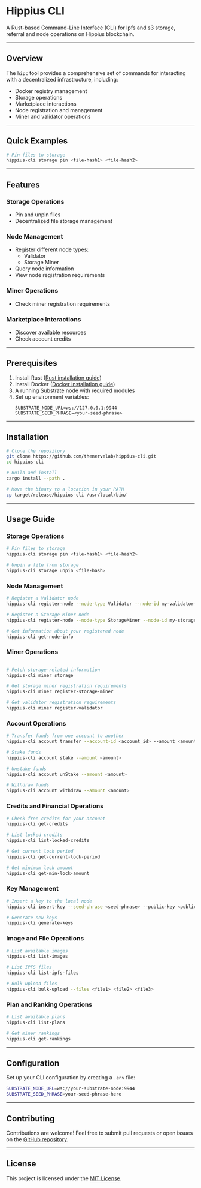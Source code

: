 # Hippius CLI

A Rust-based Command-Line Interface (CLI) for Ipfs and s3 storage, referral and node operations on Hippius blockchain.

---

## Overview
The `hipc` tool provides a comprehensive set of commands for interacting with a decentralized infrastructure, including:
- Docker registry management
- Storage operations
- Marketplace interactions
- Node registration and management
- Miner and validator operations

---

## Quick Examples
```bash
# Pin files to storage
hippius-cli storage pin <file-hash1> <file-hash2>

```

---

## Features

### Storage Operations
- Pin and unpin files
- Decentralized file storage management

### Node Management
- Register different node types:
  - Validator
  - Storage Miner
- Query node information
- View node registration requirements

### Miner Operations
- Check miner registration requirements

### Marketplace Interactions
- Discover available resources
- Check account credits

---

## Prerequisites
1. Install Rust ([Rust installation guide](https://www.rust-lang.org/tools/install))
2. Install Docker ([Docker installation guide](https://docs.docker.com/get-docker/))
3. A running Substrate node with required modules
4. Set up environment variables:
   ```
   SUBSTRATE_NODE_URL=ws://127.0.0.1:9944
   SUBSTRATE_SEED_PHRASE=<your-seed-phrase>
   ```

---

## Installation

```bash
# Clone the repository
git clone https://github.com/thenervelab/hippius-cli.git
cd hippius-cli

# Build and install
cargo install --path .

# Move the binary to a location in your PATH
cp target/release/hippius-cli /usr/local/bin/
```

---

## Usage Guide

### Storage Operations
```bash
# Pin files to storage
hippius-cli storage pin <file-hash1> <file-hash2>

# Unpin a file from storage
hippius-cli storage unpin <file-hash>
```

### Node Management
```bash
# Register a Validator node
hippius-cli register-node --node-type Validator --node-id my-validator-node

# Register a Storage Miner node
hippius-cli register-node --node-type StorageMiner --node-id my-storage-node --ipfs-node-id <optional-ipfs-node-id>

# Get information about your registered node
hippius-cli get-node-info
```

### Miner Operations
```bash

# Fetch storage-related information
hippius-cli miner storage

# Get storage miner registration requirements
hippius-cli miner register-storage-miner

# Get validator registration requirements
hippius-cli miner register-validator
```

### Account Operations
```bash
# Transfer funds from one account to another
hippius-cli account transfer --account-id <account_id> --amount <amount>

# Stake funds
hippius-cli account stake --amount <amount>

# Unstake funds
hippius-cli account unStake --amount <amount>

# Withdraw funds
hippius-cli account withdraw --amount <amount>
```

### Credits and Financial Operations
```bash
# Check free credits for your account
hippius-cli get-credits

# List locked credits
hippius-cli list-locked-credits

# Get current lock period
hippius-cli get-current-lock-period

# Get minimum lock amount
hippius-cli get-min-lock-amount
```

### Key Management
```bash
# Insert a key to the local node
hippius-cli insert-key --seed-phrase <seed-phrase> --public-key <public-key>

# Generate new keys
hippius-cli generate-keys
```

### Image and File Operations
```bash
# List available images
hippius-cli list-images

# List IPFS files
hippius-cli list-ipfs-files

# Bulk upload files
hippius-cli bulk-upload --files <file1> <file2> <file3>
```

### Plan and Ranking Operations
```bash
# List available plans
hippius-cli list-plans

# Get miner rankings
hippius-cli get-rankings
```

---

## Configuration

Set up your CLI configuration by creating a `.env` file:
```bash
SUBSTRATE_NODE_URL=ws://your-substrate-node:9944
SUBSTRATE_SEED_PHRASE=your-seed-phrase-here
```

---

## Contributing
Contributions are welcome! Feel free to submit pull requests or open issues on the [GitHub repository](https://github.com/thenervelab/hippius-cli).

---

## License
This project is licensed under the [MIT License](#).

